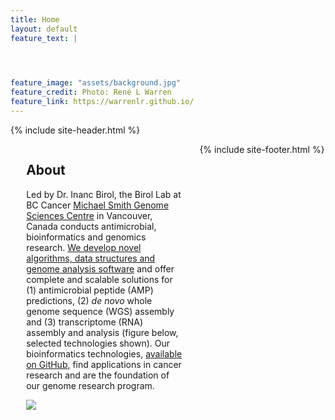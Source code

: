 ```yaml
---
title: Home
layout: default
feature_text: |

  


feature_image: "assets/background.jpg"
feature_credit: Photo: René L Warren
feature_link: https://warrenlr.github.io/
---
```


{% include site-header.html %}

<main class="main  container">
<article class="article  article--page  content  typeset">
<div style="width:50%;height:100%;float:left;padding-right:5%;padding-left:5%;">
<h2>About</h2>
<p>Led by Dr. Inanc Birol, the Birol Lab at BC Cancer <a href="http://www.bcgsc.ca/">Michael Smith Genome Sciences Centre</a> in Vancouver, Canada conducts antimicrobial, bioinformatics and genomics research. <a href="http://www.birollab.ca/software">We develop novel algorithms, data structures and genome analysis software</a> and offer complete and scalable solutions for (1) antimicrobial peptide (AMP) predictions, (2) <i>de novo</i> whole genome sequence (WGS) assembly and (3) transcriptome (RNA) assembly and analysis (figure below, selected technologies shown). Our bioinformatics technologies, <a href="https://github.com/bcgsc">available on GitHub</a>, find applications in cancer research and are the foundation of our genome research program.</p>
<a href="http://www.birollab.ca/wga.png" target=blank><img src="http://www.birollab.ca/wga.png"></a>
</div>

<div style="width:50%;height:100%;float:left;padding-right:5%;padding-left:5%;">
<h2><a href="news.html">News</a></h2>
<iframe src="news-content.html"></iframe>
</div>
</article>
</main>

{% include site-footer.html %}
